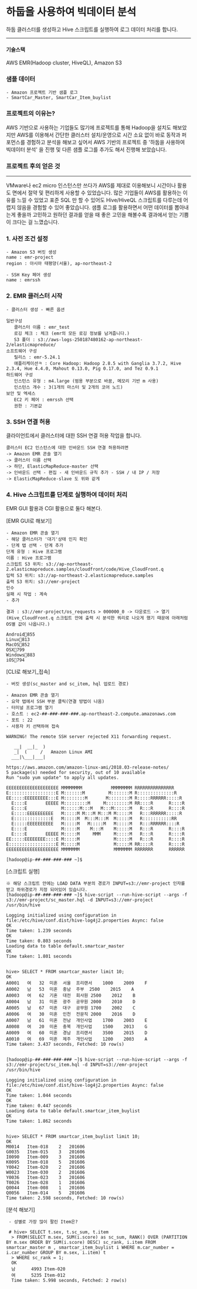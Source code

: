 
# 하둡을 사용하여 빅데이터 분석
   하둡 클러스터를 생성하고 Hive 스크립트를 실행하여 로그 데이터 처리를 합니다.
* * *

#### 기술스택
   AWS EMR(Hadoop cluster, HiveQL), Amazon S3
   
### 샘플 데이터
    - Amazon 프로젝트 기반 샘플 로그
    - SmartCar_Master, SmartCar_Item_buylist
    
### 프로젝트의 이유는?
   AWS 기반으로 사용하는 기업들도 많기에 프로젝트를 통해 Hadoop을 설치도 해보았지만 AWS를 이용해서 간단한 클러스터 설치/운영으로 시간 소요 없이 바로 동작과 퍼포먼스를 경험하고 분석을 해보고 싶어서 AWS 기반의 프로젝트 중 '하둡을 사용하여 빅데이터 분석' 을 진행 및 다른 샘플 로그를 추가도 해서 진행해 보았습니다.
   
### 프로젝트 후의 얻은 것
* * *
   VMware나 ec2 micro 인스턴스만 쓰다가 AWS를 제대로 이용해보니 시간이나 활용도 면에서 절약 및 편리하게 사용할 수 있었습니다. 많은 기업들이 AWS를 활용하는 이유를 느낄 수 있었고 표준 SQL 만 할 수 있어도 Hive/HiveQL 스크립트를 다루는데 어렵지 않음을 경험할 수 있어 좋았습니다. 샘플 로그를 활용하면서 어떤 데이터를 뽑아내는게 좋을까 고민하고 원하던 결과를 얻을 때 좋은 고민을 해볼수록 결과에서 얻는 기쁨이 크다는 걸 느꼈습니다.

### 1. 사전 조건 설정
    - Amazon S3 버킷 생성
    name : emr-project
    region : 아시아 태평양(서울), ap-northeast-2
    
    - SSH Key 페어 생성
    name : emrssh


### 2. EMR 클러스터 시작
    - 클러스터 생성 - 빠른 옵션
    
    일반구성
       클러스터 이름 : emr_test
       로깅 체크 : 체크 (emr의 모든 로깅 정보를 남겨줍니다.)
       S3 폴더 : s3://aws-logs-250187480162-ap-northeast-2/elasticmapreduce/
    소프트웨어 구성
       릴리스 : emr-5.24.1
       애플리케이션ㅋ : Core Hadoop: Hadoop 2.8.5 with Ganglia 3.7.2, Hive 2.3.4, Hue 4.4.0, Mahout 0.13.0, Pig 0.17.0, and Tez 0.9.1
    하드웨어 구성
       인스턴스 유형 : m4.large (범용 부분으로 바꿈, 메모리 기반 m 사용)
       인스턴스 개수 : 3(1개의 마스터 및 2개의 코어 노드)
    보안 및 엑세스
       EC2 키 페어 : emrssh 선택
       권한 : 기본값

### 3. SSH 연결 허용
   클라이언트에서 클러스터에 대한 SSH 연결 허용 작업을 합니다.
   
    클러스터 EC2 인스턴스에 대한 인바운드 SSH 연결 허용하려면
    -> Amazon EMR 콘솔 열기
    -> 클러스터 이름 선택
    -> 하단, ElasticMapReduce-master 선택
    -> 인바운드 선택 - 편집 - 새 인바운드 규칙 추가 - SSH / 내 IP / 저장
    -> ElasticMapReduce-slave 도 위와 같게
    
### 4. Hive 스크립트를 단계로 실행하여 데이터 처리
   EMR GUI 활용과 CGI 활용으로 둘다 해본다.
   
   [EMR GUI로 해보기]
    
    - Amazon EMR 콘솔 열기
    - 해당 클러스터가 '대기'상태 인지 확인
    - 단계 탭 선택 - 단계 추가
    단계 유형 : Hive 프로그램
    이름 : Hive 프로그램
    스크립트 S3 위치: s3://ap-northeast-2.elasticmapreduce.samples/cloudfront/code/Hive_CloudFront.q
    입력 S3 위치: s3://ap-northeast-2.elasticmapreduce.samples
    출력 S3 위치: s3://emr-project
    인수
    실패 시 작업 : 계속
    - 추가
    
    결과 : s3://emr-project/os_requests > 000000_0 -> 다운로드 -> 열기
    (Hive_CloudFront.q 스크립트 안에 출력 시 분석한 쿼리로 나오게 했기 때문에 아래처럼 OS별 값이 나옵니다.)
    
    Android855
    Linux813
    MacOS852
    OSX799
    Windows883
    iOS794
 
   [CLI로 해보기_접속]
   
    - 버킷 생성(sc_master and sc_item, hql 업로드 경로)
   
    - Amazon EMR 콘솔 열기
    - 요약 탭에서 SSH 부분 클릭(연결 방법이 나옴)
    - 터미널 프로그램 열기
    - 호스트 : ec2-##-###-###-###.ap-northeast-2.compute.amazonaws.com
    - 포트 : 22
    - 사용자 키 선택하여 접속
    
    WARNING! The remote SSH server rejected X11 forwarding request.

       __|  __|_  )
       _|  (     /   Amazon Linux AMI
      ___|\___|___|

    https://aws.amazon.com/amazon-linux-ami/2018.03-release-notes/
    5 package(s) needed for security, out of 10 available
    Run "sudo yum update" to apply all updates.
                                                                    
    EEEEEEEEEEEEEEEEEEEE MMMMMMMM           MMMMMMMM RRRRRRRRRRRRRRR    
    E::::::::::::::::::E M:::::::M         M:::::::M R::::::::::::::R   
    EE:::::EEEEEEEEE:::E M::::::::M       M::::::::M R:::::RRRRRR:::::R 
      E::::E       EEEEE M:::::::::M     M:::::::::M RR::::R      R::::R
      E::::E             M::::::M:::M   M:::M::::::M   R:::R      R::::R
      E:::::EEEEEEEEEE   M:::::M M:::M M:::M M:::::M   R:::RRRRRR:::::R 
      E::::::::::::::E   M:::::M  M:::M:::M  M:::::M   R:::::::::::RR   
      E:::::EEEEEEEEEE   M:::::M   M:::::M   M:::::M   R:::RRRRRR::::R  
      E::::E             M:::::M    M:::M    M:::::M   R:::R      R::::R
      E::::E       EEEEE M:::::M     MMM     M:::::M   R:::R      R::::R
    EE:::::EEEEEEEE::::E M:::::M             M:::::M   R:::R      R::::R
    E::::::::::::::::::E M:::::M             M:::::M RR::::R      R::::R
    EEEEEEEEEEEEEEEEEEEE MMMMMMM             MMMMMMM RRRRRRR      RRRRRR
    
    [hadoop@ip-##-###-###-### ~]$ 
    
   [스크립트 실행]
   
    ※ 해당 스크립트 안에는 LOAD DATA 부분의 경로가 INPUT=s3://emr-project 인자를 받고 하위경로가 지정 되어있어 있습니다.
    [hadoop@ip-##-###-###-### ~]$ hive-script --run-hive-script --args -f s3://emr-project/sc_master.hql -d INPUT=s3://emr-project
    /usr/bin/hive

    Logging initialized using configuration in file:/etc/hive/conf.dist/hive-log4j2.properties Async: false
    OK
    Time taken: 1.239 seconds
    OK
    Time taken: 0.803 seconds
    Loading data to table default.smartcar_master
    OK
    Time taken: 1.801 seconds


    hive> SELECT * FROM smartcar_master limit 10;
    OK
    A0001	여	32	미혼	서울	프리랜서	1000	2009	F
    A0002	남	53	미혼	충남	주부	2500	2015	A
    A0003	여	62	기혼	대전	회사원	2500	2012	B
    A0004	남	31	미혼	광주	공무원	2000	2010	D
    A0005	남	67	미혼	대구	공무원	1700	2002	C
    A0006	여	30	미혼	인천	전문직	2000	2016	D
    A0007	남	61	미혼	전남	개인사업	1700	2003	E
    A0008	여	20	미혼	충북	개인사업	1500	2013	G
    A0009	여	60	미혼	경남	프리랜서	3500	2015	D
    A0010	여	69	미혼	제주	개인사업	1200	2003	A
    Time taken: 3.437 seconds, Fetched: 10 row(s)


    [hadoop@ip-##-###-###-### ~]$ hive-script --run-hive-script --args -f s3://emr-project/sc_item.hql -d INPUT=s3://emr-project
    /usr/bin/hive

    Logging initialized using configuration in file:/etc/hive/conf.dist/hive-log4j2.properties Async: false
    OK
    Time taken: 1.044 seconds
    OK
    Time taken: 0.447 seconds
    Loading data to table default.smartcar_item_buylist
    OK
    Time taken: 1.862 seconds


    hive> SELECT * FROM smartcar_item_buylist limit 10;
    OK
    M0014	Item-018	2	201606
    G0035	Item-015	3	201606
    I0090	Item-009	3	201606
    K0095	Item-018	5	201606
    Y0042	Item-020	2	201606
    W0023	Item-030	2	201606
    Y0036	Item-023	3	201606
    T0026	Item-028	1	201606
    Q0044	Item-008	1	201606
    Q0056	Item-014	5	201606
    Time taken: 2.598 seconds, Fetched: 10 row(s)
    
   [분석 해보기]
     
     - 성별로 가장 많이 팔린 Item은?
     
     # hive> SELECT t.sex, t.sc_sum, t.item
      > FROM(SELECT m.sex, SUM(i.score) as sc_sum, RANK() OVER (PARTITION BY m.sex ORDER BY SUM(i.score) DESC) sc_rank, i.item FROM smartcar_master m , smartcar_item_buylist i WHERE m.car_number = i.car_number GROUP BY m.sex, i.item) t
      > WHERE sc_rank = 1;
      OK
      남		 4993 Item-020
      여		 5235 Item-012
      Time taken: 5.998 seconds, Fetched: 2 row(s)
